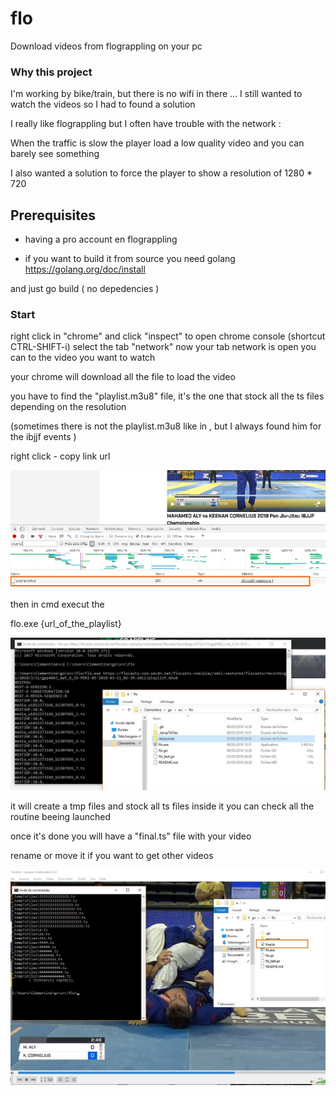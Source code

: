 # flo

Download videos from flograppling on your pc

### Why this project

I'm working by bike/train, but there is no wifi in there ...  I still wanted to watch the videos so I had to found a solution

I really like flograppling but I often have trouble with the network :

When the traffic is slow the player load a low quality video and you can barely see something

I also wanted a solution to force the player to show a resolution of 1280 * 720

## Prerequisites

- having a pro account en flograppling

- if you want to build it from source you need golang 
https://golang.org/doc/install

and just go build ( no depedencies )

### Start


right click in "chrome" and click "inspect" to open chrome console (shortcut CTRL-SHIFT-i)
select the tab "network"
now your tab network is open you can to the video you want to watch

your chrome will download all the file to load the video 

you have to find the "playlist.m3u8" file, it's the one that stock all the ts files depending on the resolution 

(sometimes there is not the playlist.m3u8 like in , but I always found him for the ibjjf events )

right click - copy link url

![Alt text](ressources/readme/playlist3mu8.jpg?raw=true "Title")

then in cmd execut the 

flo.exe {url_of_the_playlist}

![Alt text](ressources/readme/godownload.jpg?raw=true "Title")

it will create a tmp files and stock all ts files inside it
you can check all the routine beeing launched

once it's done you will have a "final.ts" file with your video

rename or move it if you want to get other videos

![Alt text](ressources/readme/final.jpg?raw=true "Title")

